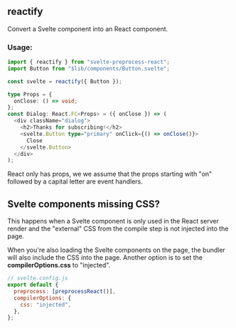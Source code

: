 ## reactify

Convert a Svelte component into an React component.

### Usage:

```ts
import { reactify } from "svelte-preprocess-react";
import Button from "$lib/components/Button.svelte";

const svelte = reactify({ Button });

type Props = {
  onClose: () => void;
};
const Dialog: React.FC<Props> = ({ onClose }) => (
  <div className="dialog">
    <h2>Thanks for subscribing!</h2>
    <svelte.Button type="primary" onClick={() => onClose()}>
      Close
    </svelte.Button>
  </div>
);
```

React only has props, we we assume that the props starting with "on" followed by a capital letter are event handlers.

## Svelte components missing CSS?

This happens when a Svelte component is only used in the React server render and the "external" CSS from the compile step is not injected into the page.

When you're also loading the Svelte components on the page, the bundler will also include the CSS into the page.
Another option is to set the **compilerOptions.css** to "injected".

```js
// svelte.config.js
export default {
  preprocess: [preprocessReact()],
  compilerOptions: {
    css: "injected",
  },
};
```
